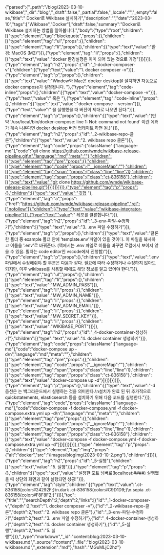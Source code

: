{"parsed":{"_path":"/blog/2023-03-10-wikibase","_dir":"blog","_draft":false,"_partial":false,"_locale":"","_empty":false,"title":"<Mediawiki-1> Docker로 Wikibase 설치하기","description":"","date":"2023-03-10","tags":["Wikibase","Docker"],"draft":false,"summary":"Docker로 Wikibase 설치하는 방법을 알아봅니다.","body":{"type":"root","children":[{"type":"element","tag":"blockquote","props":{},"children":[{"type":"element","tag":"ul","props":{},"children":[{"type":"element","tag":"li","props":{},"children":[{"type":"text","value":"환경: MacOS (M2)"}]},{"type":"element","tag":"li","props":{},"children":[{"type":"text","value":"docker 환경설정은 이미 되어 있는 것으로 가정"}]}]}]},{"type":"element","tag":"h2","props":{"id":"_1-docker-composer-v"},"children":[{"type":"text","value":"1. docker composer -v"}]},{"type":"element","tag":"p","props":{},"children":[{"type":"text","value":"Window와 Mac은 docker desktop을 설치하면 자동으로 docker compose가 설정됩니다. "},{"type":"element","tag":"code-inline","props":{},"children":[{"type":"text","value":"docker-compose -v"}]},{"type":"text","value":" 혹은 "},{"type":"element","tag":"code-inline","props":{},"children":[{"type":"text","value":"docker-compose --version"}]},{"type":"text","value":" 을 실행했을 때 버전이 제대로 나오면 된다."}]},{"type":"element","tag":"p","props":{},"children":[{"type":"text","value":"(만약 '/usr/local/bin/docker-compose: line 1: Not: command not found' 이런 에러가 계속 나온다면 docker desktop 버전 업데이트 하면 됨.)"}]},{"type":"element","tag":"h2","props":{"id":"_2-wikibase-repo-클론"},"children":[{"type":"text","value":"2. wikibase repo 클론"}]},{"type":"element","tag":"code","props":{"className":["language-md"],"code":"git clone https://github.com/wmde/wikibase-release-pipeline.git\n","language":"md","meta":""},"children":[{"type":"element","tag":"pre","props":{},"children":[{"type":"element","tag":"code","props":{"__ignoreMap":""},"children":[{"type":"element","tag":"span","props":{"class":"line","line":1},"children":[{"type":"element","tag":"span","props":{"class":"ct-836158"},"children":[{"type":"text","value":"git clone https://github.com/wmde/wikibase-release-pipeline.git"}]}]}]}]}]},{"type":"element","tag":"p","props":{},"children":[{"type":"text","value":"깃헙 "},{"type":"element","tag":"a","props":{"href":"https://github.com/wmde/wikibase-release-pipeline","rel":["nofollow"]},"children":[{"type":"text","value":"wikibase-integrator-pipeline"}]},{"type":"text","value":" 레포를 클론합니다."}]},{"type":"element","tag":"h2","props":{"id":"_3-env-파일-수정하기"},"children":[{"type":"text","value":"3. .env 파일 수정하기"}]},{"type":"element","tag":"p","props":{},"children":[{"type":"text","value":"클론한 폴더 중 example 폴더 안에 'template.env'파일이 있을 것이다. 이 파일을 복사하고 이름을 '.env'로 바꿔준다. (맥에서는 .env 파일로 이름을 바꾸면 로컬에서 보이지 않을 수 있음. 필자는 code editor인 vscode에서 진행함)"}]},{"type":"element","tag":"p","props":{},"children":[{"type":"text","value":".env 파일에서 수정해줘야 할 부분은 다음과 같다. 필요에 따라 수정하거나 수정하지 않아도 되지만, 이후 wikibase를 사용할 때에도 해당 정보를 알고 있어야 한다."}]},{"type":"element","tag":"ul","props":{},"children":[{"type":"element","tag":"li","props":{},"children":[{"type":"text","value":"MW_ADMIN_PASS"}]},{"type":"element","tag":"li","props":{},"children":[{"type":"text","value":"MW_ADMIN_NAME"}]},{"type":"element","tag":"li","props":{},"children":[{"type":"text","value":"MW_ADMIN_EMAIL"}]},{"type":"element","tag":"li","props":{},"children":[{"type":"text","value":"MW_SECRET_KEY"}]},{"type":"element","tag":"li","props":{},"children":[{"type":"text","value":"WIKIBASE_PORT"}]}]},{"type":"element","tag":"h2","props":{"id":"_4-docker-container-생성하기"},"children":[{"type":"text","value":"4. docker container 생성하기"}]},{"type":"element","tag":"code","props":{"className":["language-md"],"code":"docker-compose up -d\n","language":"md","meta":""},"children":[{"type":"element","tag":"pre","props":{},"children":[{"type":"element","tag":"code","props":{"__ignoreMap":""},"children":[{"type":"element","tag":"span","props":{"class":"line","line":1},"children":[{"type":"element","tag":"span","props":{"class":"ct-836158"},"children":[{"type":"text","value":"docker-compose up -d"}]}]}]}]}]},{"type":"element","tag":"p","props":{},"children":[{"type":"text","value":"-d 옵션은 는 백그라운드에서 실행하는 것을 의미한다.\n설치가 완료 된 뒤 추가적으로 quickstatements, elasticsearch 등을 설치하기 위해 다음 코드를 실행한다."}]},{"type":"element","tag":"code","props":{"className":["language-md"],"code":"docker-compose -f docker-compose.yml -f docker-compose.extra.yml up -d\n","language":"md","meta":""},"children":[{"type":"element","tag":"pre","props":{},"children":[{"type":"element","tag":"code","props":{"__ignoreMap":""},"children":[{"type":"element","tag":"span","props":{"class":"line","line":1},"children":[{"type":"element","tag":"span","props":{"class":"ct-836158"},"children":[{"type":"text","value":"docker-compose -f docker-compose.yml -f docker-compose.extra.yml up -d"}]}]}]}]}]},{"type":"element","tag":"p","props":{},"children":[{"type":"element","tag":"img","props":{"alt":"docker","src":"/images/blogImg/2023-03-10-2.png"},"children":[]}]},{"type":"element","tag":"h2","props":{"id":"_5-실행"},"children":[{"type":"text","value":"5. 실행"}]},{"type":"element","tag":"p","props":{},"children":[{"type":"text","value":"설정한 포트 넘버로(localhost:####) 실행했을 때 상단의 화면과 같이 실행되면 성공!"}]},{"type":"element","tag":"style","children":[{"type":"text","value":".ct-836158{color:#24292F;}\n.dark .ct-836158{color:#C9D1D9;}\n.sepia .ct-836158{color:#F8F8F2;}"}]}],"toc":{"title":"","searchDepth":2,"depth":2,"links":[{"id":"_1-docker-composer-v","depth":2,"text":"1. docker composer -v"},{"id":"_2-wikibase-repo-클론","depth":2,"text":"2. wikibase repo 클론"},{"id":"_3-env-파일-수정하기","depth":2,"text":"3. .env 파일 수정하기"},{"id":"_4-docker-container-생성하기","depth":2,"text":"4. docker container 생성하기"},{"id":"_5-실행","depth":2,"text":"5. 실행"}]}},"_type":"markdown","_id":"content:blog:2023-03-10-wikibase.md","_source":"content","_file":"blog/2023-03-10-wikibase.md","_extension":"md"},"hash":"MGuMLjC2hz"}